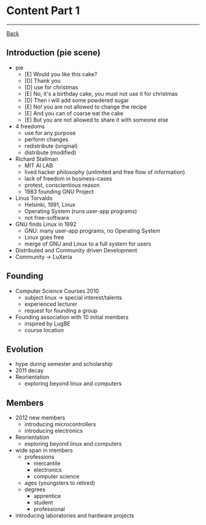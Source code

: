 # Content Part 1
---

[Back](README.md)

## Introduction (pie scene)
- pie
    - [E] Would you like this cake?
    - [D] Thank you
    - [D] use for christmas
    - [E] No, it's a birthday cake, you must not use it for  christmas
    - [D] Then i will add some powdered sugar
    - [E] No! you are not allowed to change the recipe
    - [E] And you can of coarse eat the cake
    - [E] But you are not allowed to share it with someone else
- 4 freedoms
    - use for any purpose
    - perform changes
    - redistribute (original)
    - distribute (modified)
- Richard Stallman
    - MIT AI LAB
    - lived hacker philosophy (unlimited and free flow of information)
    - lack of freedom in business-cases
    - protest, conscientious reason
    - 1983 founding GNU Project
- Linus Torvalds
    - Helsinki, 1991, Linux
    - Operating System (runs user-app programs)
    - not free-software
- GNU finds Linux in 1992
    - GNU: many user-app programs, no Operating System
    - Linux goes free
    - merge of GNU and Linux to a full system for users
- Distributed and Community driven Development
- Community -> LuXeria

## Founding
- Computer Science Courses 2010
    - subject linux -> special interest/talents
    - experienced lecturer
    - request for founding a group
- Founding association with 10 initial members
    - inspired by LugBE
    - course location

## Evolution
- hype during semester and scholarship
- 2011 decay
- Reorientation 
    - exploring beyond linux and computers

## Members
- 2012 new members
    - introducing microcontrollers
    - introducing electronics
- Reorientation 
    - exploring beyond linux and computers
- wide span in members
    - professions
        - mercantile
        - electronics
        - computer science
    - ages (youngsters to retired)
    - degrees
        - apprentice
        - student
        - professional
- introducing laboratories and hardware projects

